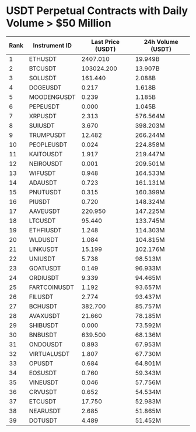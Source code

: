 # USDT Perpetual Contracts with Daily Volume > $50 Million

| Rank | Instrument ID | Last Price (USDT) | 24h Volume (USDT) |
|------|---------------|-------------------|-------------------|
| 1 | ETHUSDT | 2407.010 | 19.949B |
| 2 | BTCUSDT | 103024.200 | 13.907B |
| 3 | SOLUSDT | 161.440 | 2.088B |
| 4 | DOGEUSDT | 0.217 | 1.618B |
| 5 | MOODENGUSDT | 0.239 | 1.185B |
| 6 | PEPEUSDT | 0.000 | 1.045B |
| 7 | XRPUSDT | 2.313 | 576.564M |
| 8 | SUIUSDT | 3.670 | 398.203M |
| 9 | TRUMPUSDT | 12.482 | 266.244M |
| 10 | PEOPLEUSDT | 0.024 | 224.858M |
| 11 | KAITOUSDT | 1.917 | 219.447M |
| 12 | NEIROUSDT | 0.001 | 209.501M |
| 13 | WIFUSDT | 0.948 | 164.533M |
| 14 | ADAUSDT | 0.723 | 161.131M |
| 15 | PNUTUSDT | 0.315 | 160.399M |
| 16 | PIUSDT | 0.720 | 148.324M |
| 17 | AAVEUSDT | 220.950 | 147.225M |
| 18 | LTCUSDT | 95.440 | 133.745M |
| 19 | ETHFIUSDT | 1.248 | 114.303M |
| 20 | WLDUSDT | 1.084 | 104.815M |
| 21 | LINKUSDT | 15.199 | 102.176M |
| 22 | UNIUSDT | 5.738 | 98.513M |
| 23 | GOATUSDT | 0.149 | 96.933M |
| 24 | ORDIUSDT | 9.339 | 94.465M |
| 25 | FARTCOINUSDT | 1.192 | 93.657M |
| 26 | FILUSDT | 2.774 | 93.437M |
| 27 | BCHUSDT | 382.700 | 85.757M |
| 28 | AVAXUSDT | 21.660 | 78.185M |
| 29 | SHIBUSDT | 0.000 | 73.592M |
| 30 | BNBUSDT | 639.500 | 68.136M |
| 31 | ONDOUSDT | 0.893 | 67.953M |
| 32 | VIRTUALUSDT | 1.807 | 67.730M |
| 33 | OPUSDT | 0.684 | 64.801M |
| 34 | EOSUSDT | 0.760 | 59.343M |
| 35 | VINEUSDT | 0.046 | 57.756M |
| 36 | CRVUSDT | 0.652 | 54.534M |
| 37 | ETCUSDT | 17.750 | 52.983M |
| 38 | NEARUSDT | 2.685 | 51.865M |
| 39 | DOTUSDT | 4.489 | 51.452M |
